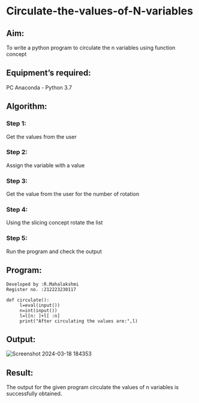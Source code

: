 # Circulate-the-values-of-N-variables
## Aim:
To write a python program to circulate the n variables using function concept
## Equipment’s required:
PC
Anaconda - Python 3.7
## Algorithm: 
### Step 1: 
Get the values from the user
### Step 2: 
Assign the variable with a value
### Step 3: 
Get the value from the user for the number of rotation
### Step 4: 
Using the slicing concept rotate the list
### Step 5: 
Run the program and check the output 
## Program:
```
Developed by :R.Mahalakshmi
Register no. :212223230117

def circulate():
     l=eval(input())
     n=int(input())
     l=l[n: ]+l[ :n]
     print("After circulating the values are:",l)
```

## Output:

![Screenshot 2024-03-18 184353](https://github.com/Maharavi2006/Circulate-the-values-of-N-variables/assets/154535981/05014eb5-87da-4c82-b084-d1ae06ff02d0)

## Result:
The output for the given program circulate the values of n variables is successfully obtained.
